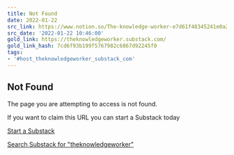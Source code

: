 ```yaml
---
title: Not Found
date: 2022-01-22
src_link: https://www.notion.so/The-knowledge-worker-e7d61f48345241e0a2c969393e8b28d5
src_date: '2022-01-22 10:46:00'
gold_link: https://theknowledgeworker.substack.com/
gold_link_hash: 7cd6f93b199f5767982c6867d92245f0
tags:
- '#host_theknowledgeworker_substack_com'
---
```


Not Found
---------

The page you are attempting to access is not found.

If you want to claim this URL you can start a Substack today

[Start a Substack](https://substack.com/signup)

[Search Substack for "theknowledgeworker"](https://substack.com/search/theknowledgeworker?searching=publication)